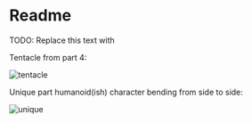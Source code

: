 # Readme

TODO: Replace this text with

Tentacle from part 4:

![tentacle](https://user-images.githubusercontent.com/78485605/139607013-bd0fb3fa-e26b-4948-9bcb-255e00cc06c3.gif)

Unique part humanoid(ish) character bending from side to side:

![unique](https://user-images.githubusercontent.com/78485605/139607040-95707416-1bdc-4450-9f52-83383b598631.gif)


